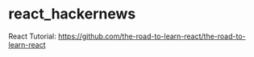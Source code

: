 # react_hackernews
React Tutorial: https://github.com/the-road-to-learn-react/the-road-to-learn-react
